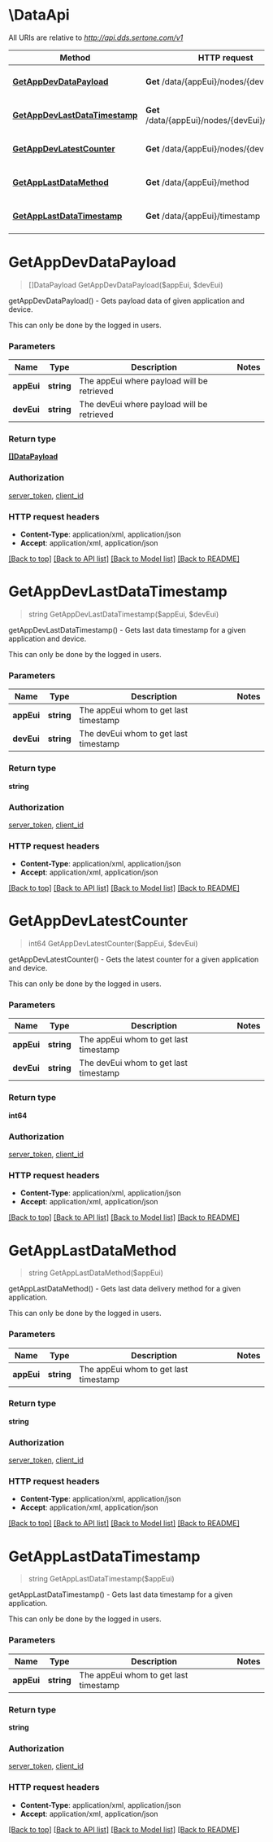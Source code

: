 # \DataApi

All URIs are relative to *http://api.dds.sertone.com/v1*

Method | HTTP request | Description
------------- | ------------- | -------------
[**GetAppDevDataPayload**](DataApi.md#GetAppDevDataPayload) | **Get** /data/{appEui}/nodes/{devEui} | getAppDevDataPayload() - Gets payload data of given application and device.
[**GetAppDevLastDataTimestamp**](DataApi.md#GetAppDevLastDataTimestamp) | **Get** /data/{appEui}/nodes/{devEui}/timestamp | getAppDevLastDataTimestamp() - Gets last data timestamp for a given application and device.
[**GetAppDevLatestCounter**](DataApi.md#GetAppDevLatestCounter) | **Get** /data/{appEui}/nodes/{devEui}/count | getAppDevLatestCounter() - Gets the latest counter for a given application and device.
[**GetAppLastDataMethod**](DataApi.md#GetAppLastDataMethod) | **Get** /data/{appEui}/method | getAppLastDataMethod() - Gets last data delivery method for a given application.
[**GetAppLastDataTimestamp**](DataApi.md#GetAppLastDataTimestamp) | **Get** /data/{appEui}/timestamp | getAppLastDataTimestamp() - Gets last data timestamp for a given application.


# **GetAppDevDataPayload**
> []DataPayload GetAppDevDataPayload($appEui, $devEui)

getAppDevDataPayload() - Gets payload data of given application and device.

This can only be done by the logged in users.


### Parameters

Name | Type | Description  | Notes
------------- | ------------- | ------------- | -------------
 **appEui** | **string**| The appEui where payload will be retrieved | 
 **devEui** | **string**| The devEui where payload will be retrieved | 

### Return type

[**[]DataPayload**](DataPayload.md)

### Authorization

[server_token](../README.md#server_token), [client_id](../README.md#client_id)

### HTTP request headers

 - **Content-Type**: application/xml, application/json
 - **Accept**: application/xml, application/json

[[Back to top]](#) [[Back to API list]](../README.md#documentation-for-api-endpoints) [[Back to Model list]](../README.md#documentation-for-models) [[Back to README]](../README.md)

# **GetAppDevLastDataTimestamp**
> string GetAppDevLastDataTimestamp($appEui, $devEui)

getAppDevLastDataTimestamp() - Gets last data timestamp for a given application and device.

This can only be done by the logged in users.


### Parameters

Name | Type | Description  | Notes
------------- | ------------- | ------------- | -------------
 **appEui** | **string**| The appEui whom to get last timestamp | 
 **devEui** | **string**| The devEui whom to get last timestamp | 

### Return type

**string**

### Authorization

[server_token](../README.md#server_token), [client_id](../README.md#client_id)

### HTTP request headers

 - **Content-Type**: application/xml, application/json
 - **Accept**: application/xml, application/json

[[Back to top]](#) [[Back to API list]](../README.md#documentation-for-api-endpoints) [[Back to Model list]](../README.md#documentation-for-models) [[Back to README]](../README.md)

# **GetAppDevLatestCounter**
> int64 GetAppDevLatestCounter($appEui, $devEui)

getAppDevLatestCounter() - Gets the latest counter for a given application and device.

This can only be done by the logged in users.


### Parameters

Name | Type | Description  | Notes
------------- | ------------- | ------------- | -------------
 **appEui** | **string**| The appEui whom to get last timestamp | 
 **devEui** | **string**| The devEui whom to get last timestamp | 

### Return type

**int64**

### Authorization

[server_token](../README.md#server_token), [client_id](../README.md#client_id)

### HTTP request headers

 - **Content-Type**: application/xml, application/json
 - **Accept**: application/xml, application/json

[[Back to top]](#) [[Back to API list]](../README.md#documentation-for-api-endpoints) [[Back to Model list]](../README.md#documentation-for-models) [[Back to README]](../README.md)

# **GetAppLastDataMethod**
> string GetAppLastDataMethod($appEui)

getAppLastDataMethod() - Gets last data delivery method for a given application.

This can only be done by the logged in users.


### Parameters

Name | Type | Description  | Notes
------------- | ------------- | ------------- | -------------
 **appEui** | **string**| The appEui whom to get last timestamp | 

### Return type

**string**

### Authorization

[server_token](../README.md#server_token), [client_id](../README.md#client_id)

### HTTP request headers

 - **Content-Type**: application/xml, application/json
 - **Accept**: application/xml, application/json

[[Back to top]](#) [[Back to API list]](../README.md#documentation-for-api-endpoints) [[Back to Model list]](../README.md#documentation-for-models) [[Back to README]](../README.md)

# **GetAppLastDataTimestamp**
> string GetAppLastDataTimestamp($appEui)

getAppLastDataTimestamp() - Gets last data timestamp for a given application.

This can only be done by the logged in users.


### Parameters

Name | Type | Description  | Notes
------------- | ------------- | ------------- | -------------
 **appEui** | **string**| The appEui whom to get last timestamp | 

### Return type

**string**

### Authorization

[server_token](../README.md#server_token), [client_id](../README.md#client_id)

### HTTP request headers

 - **Content-Type**: application/xml, application/json
 - **Accept**: application/xml, application/json

[[Back to top]](#) [[Back to API list]](../README.md#documentation-for-api-endpoints) [[Back to Model list]](../README.md#documentation-for-models) [[Back to README]](../README.md)

